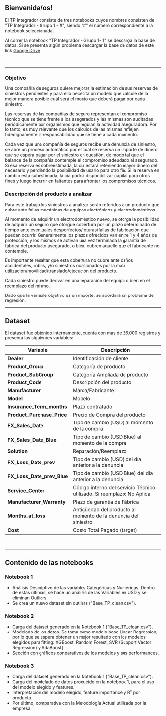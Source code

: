 ## Bienvenida/os!

El TP Integrador consiste de tres notebooks cuyos nombres consisten de "TP Integrador - Grupo 1 - #", siendo "#" el número correspondiente a la notebook seleccionada.

Al correr la notebook "TP Integrador - Grupo 1- 1" se descarga la base de datos. Si se presenta algún problema descargar la base de datos de este link [Google Drive](https://drive.google.com/file/d/1ab2YSVnRP9qLu8CFz9wTC9Lb8rdnjWOY/view?usp=sharing)

<br>

----

### Objetivo 

Una compañía de seguros quiere mejorar la estimación de sus reservas de siniestros pendientes y para ello necesita un modelo que calcule de la mejor manera posible cuál será el monto que deberá pagar por cada siniestro.  

Las reservas de las compañías de seguro representan el compromiso técnico que se tiene frente a los asegurados y las mismas son auditadas periódicamente por organismos que regulan la actividad aseguradora. Por lo tanto, es muy relevante que los cálculos de las mismas reflejen fidedignamente la responsabilidad que se tiene a cada momento.  

Cada vez que una compañía de seguros recibe una denuncia de siniestro, se abre un proceso automático por el cual se reserva un importe de dinero que se espera pagar por el siniestro en cuestión, de modo tal que el balance de la compañía contemple el compromiso adeudado al asegurado. Si esa reserva es sobreestimada, la cía estará reteniendo mayor dinero del necesario y perdiendo la posibilidad de usarlo para otro fin. Si la reserva en cambio está subestimada, la cía podría disponibilizar capital para otros fines y luego incurrir en faltantes para afrontar los compromisos técnicos.

### Descripción del producto a analizar

Para este trabajo los siniestros a analizar serán referidos a un producto que cubre ante fallas mecánicas de equipos electrónicos y electrodomésticos.  

Al momento de adquirir un electrodoméstico nuevo, se otorga la posibilidad de adquirir un seguro que otorgue cobertura por un plazo determinado de tiempo ante eventuales desperfectos/roturas/fallas de fabricación que puedan ocurrir. Generalmente los plazos ofrecidos van entre 1 y 4 años de protección, y los mismos se activan una vez terminada la garantía de fábrica del producto asegurado, o bien, cubren aquello que el fabricante no contemple.  

Es importante resaltar que esta cobertura no cubre ante daños accidentales, robos, y/o siniestros ocasionados por la mala utilización/movilidad/translado/ejecución del producto.  

Cada siniestro puede derivar en una reparación del equipo o bien en el reemplazo del mismo.  

Dado que la variable objetivo es un importe, se abordará un problema de regresión.

---

## Dataset

El dataset fue obtenido internamente, cuenta con mas de 26.000 registros y presenta las siguientes variables:



| Variable | Descripción |
| ------ | ------ |
| **Dealer**| Identificación de cliente|
| **Product_Group**| Categoría de producto|
| **Product_SubGroup**| Categoría Ampliada de producto|
| **Product_Code**| Descripción del producto|
| **Manufacturer**| Marca/Fabricante|
| **Model**| Modelo|
| **Insurance_Term_months**| Plazo contratado|
| **Product_Purchase_Price**| Precio de Compra del producto|
| **FX_Sales_Date**| Tipo de cambio (USD) al momento de la compra|
| **FX_Sales_Date_Blue**| Tipo de cambio (USD Blue) al momento de la compra|
| **Solution**| Reparación/Reemplazo|
| **FX_Loss_Date_prev**| Tipo de cambio (USD) del día anterior a la denuncia|
| **FX_Loss_Date_prev_Blue**| Tipo de cambio (USD Blue) del día anterior a la denuncia|
| **Service_Center**| Código interno del servicio Técnico utilizado. Si reemplazó: No Aplica|
| **Manufacturer_Warranty**| Plazo de garantía de Fábrica|
| **Months_at_loss**| Antigüedad del producto al momento de la denuncia del siniestro|
| **Cost**| Costo Total Pagado (target)|

<br>

----

## Contenido de las notebooks

### Notebook 1

- Análisis Descriptivo de las variables Categóricas y Numéricas. Dentro de estas últimas, se hace un análisis de las Variables en USD y se eliminan Outliers.
- Se crea un nuevo dataset sin outliers ("Base_TP_clean.csv").

### Notebook 2

- Carga del dataset generado en la Notebook 1 ("Base_TP_clean.csv").
- Modelado de los datos. Se toma como modelo base Linear Regression, por lo que se espera obtener un mejor resultado con los modelos elegidos para fitting: XGBoost, Random Forest, SVR (Support Vector Regression) y AdaBoost]
- Sección con gráficos conparativos de los modelos y sus performances.

### Notebook 3

- Carga del dataset generado en la Notebook 1 ("Base_TP_clean.csv").
- Carga del modelado de datos producido en la notebook 1, para el uso del modelo elegido y features.
- Interpretación del modelo elegido, feature importance y R² por producto.
- Por último, comparativa con la Metodología Actual utilizada por la empresa.